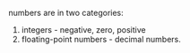 numbers are in two categories:
 1. integers - negative, zero, positive 
 2. floating-point numbers - decimal numbers.
 